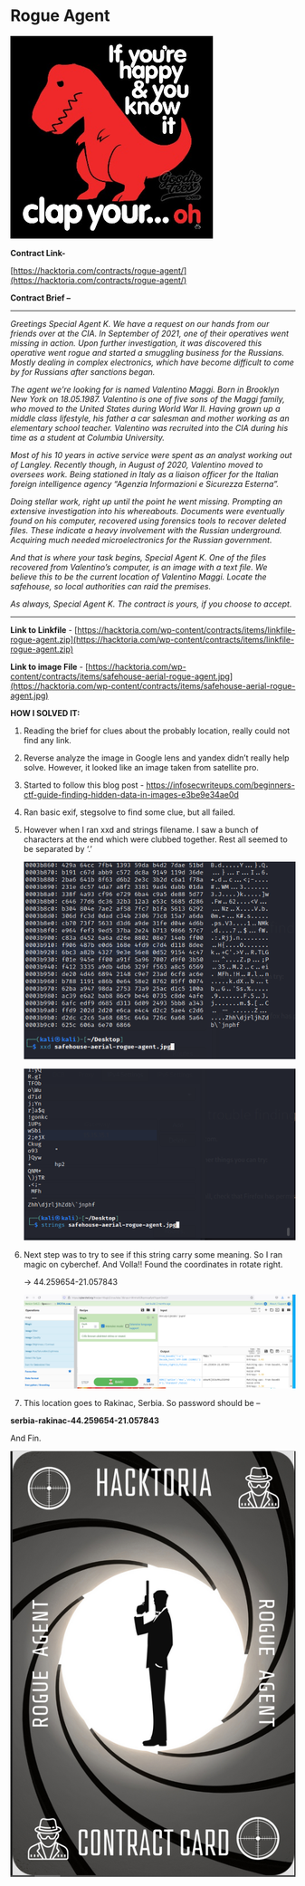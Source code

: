# Rogue Agent

![image1.jpeg](Rogue%20Agent%200619eca9b80a4d43a7d9f1bfca3662da/image1.jpeg)

**Contract Link-**

[https://hacktoria.com/contracts/rogue-agent/](https://hacktoria.com/contracts/rogue-agent/)

**Contract Brief –** 

---

*Greetings Special Agent K. We have a request on our hands from our friends over at the CIA. In September of 2021, one of their operatives went missing in action. Upon further investigation, it was discovered this operative went rogue and started a smuggling business for the Russians. Mostly dealing in complex electronics, which have become difficult to come by for Russians after sanctions began.*

*The agent we’re looking for is named Valentino Maggi. Born in Brooklyn New York on 18.05.1987. Valentino is one of five sons of the Maggi family, who moved to the United States during World War II. Having grown up a middle class lifestyle, his father a car salesman and mother working as an elementary school teacher. Valentino was recruited into the CIA during his time as a student at Columbia University.*

*Most of his 10 years in active service were spent as an analyst working out of Langley. Recently though, in August of 2020, Valentino moved to oversees work. Being stationed in Italy as a liaison officer for the Italian foreign intelligence agency “Agenzia Informazioni e Sicurezza Esterna”.*

*Doing stellar work, right up until the point he went missing. Prompting an extensive investigation into his whereabouts. Documents were eventually found on his computer, recovered using forensics tools to recover deleted files. These indicate a heavy involvement with the Russian underground. Acquiring much needed microelectronics for the Russian government.*

*And that is where your task begins, Special Agent K. One of the files recovered from Valentino’s computer, is an image with a text file. We believe this to be the current location of Valentino Maggi. Locate the safehouse, so local authorities can raid the premises.*

*As always, Special Agent K. The contract is yours, if you choose to accept.*

---

**Link to Linkfile** - [https://hacktoria.com/wp-content/contracts/items/linkfile-rogue-agent.zip](https://hacktoria.com/wp-content/contracts/items/linkfile-rogue-agent.zip)  

**Link to image File** - [https://hacktoria.com/wp-content/contracts/items/safehouse-aerial-rogue-agent.jpg](https://hacktoria.com/wp-content/contracts/items/safehouse-aerial-rogue-agent.jpg)

**HOW I SOLVED IT:**

1. Reading the brief for clues about the probably location, really could not find any link.
2. Reverse analyze the image in Google lens and yandex didn’t really help solve. However, it looked like an image taken from satellite pro.
3. Started to follow this blog post - https://infosecwriteups.com/beginners-ctf-guide-finding-hidden-data-in-images-e3be9e34ae0d
4. Ran basic exif, stegsolve to find some clue, but all failed.
5. However when I ran xxd and strings filename. I saw a bunch of characters at the end which were clubbed together. Rest all seemed to be separated by ‘.’
    
    ![image2.png](Rogue%20Agent%200619eca9b80a4d43a7d9f1bfca3662da/image2.png)
    
    ![image3.png](Rogue%20Agent%200619eca9b80a4d43a7d9f1bfca3662da/image3.png)
    
6. Next step was to try to see if this string carry some meaning. So I ran magic on cyberchef. And Volla!! Found the coordinates in rotate right.
    
    → 44.259654-21.057843
    
    ![image4.png](Rogue%20Agent%200619eca9b80a4d43a7d9f1bfca3662da/image4.png)
    
7. This location goes to Rakinac, Serbia. So password should be –

**serbia-rakinac-44.259654-21.057843**

And Fin.

![image5.png](Rogue%20Agent%200619eca9b80a4d43a7d9f1bfca3662da/image5.png)